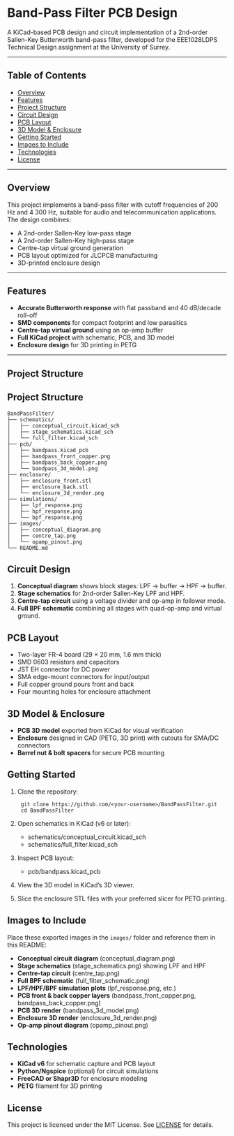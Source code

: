 # Band-Pass Filter PCB Design

A KiCad-based PCB design and circuit implementation of a 2nd-order Sallen-Key Butterworth band-pass filter, developed for the EEE1028LDPS Technical Design assignment at the University of Surrey.

---

## Table of Contents

- [Overview](#overview)  
- [Features](#features)  
- [Project Structure](#project-structure)  
- [Circuit Design](#circuit-design)  
- [PCB Layout](#pcb-layout)  
- [3D Model & Enclosure](#3d-model--enclosure)  
- [Getting Started](#getting-started)  
- [Images to Include](#images-to-include)  
- [Technologies](#technologies)  
- [License](#license)  

---

## Overview

This project implements a band-pass filter with cutoff frequencies of 200 Hz and 4 300 Hz, suitable for audio and telecommunication applications. The design combines:

- A 2nd-order Sallen-Key low-pass stage  
- A 2nd-order Sallen-Key high-pass stage  
- Centre-tap virtual ground generation  
- PCB layout optimized for JLCPCB manufacturing  
- 3D-printed enclosure design  

---

## Features

- **Accurate Butterworth response** with flat passband and 40 dB/decade roll-off  
- **SMD components** for compact footprint and low parasitics  
- **Centre-tap virtual ground** using an op-amp buffer  
- **Full KiCad project** with schematic, PCB, and 3D model  
- **Enclosure design** for 3D printing in PETG  

---

## Project Structure
## Project Structure

    BandPassFilter/
    ├── schematics/
    │   ├── conceptual_circuit.kicad_sch
    │   ├── stage_schematics.kicad_sch
    │   └── full_filter.kicad_sch
    ├── pcb/
    │   ├── bandpass.kicad_pcb
    │   ├── bandpass_front_copper.png
    │   ├── bandpass_back_copper.png
    │   └── bandpass_3d_model.png
    ├── enclosure/
    │   ├── enclosure_front.stl
    │   ├── enclosure_back.stl
    │   └── enclosure_3d_render.png
    ├── simulations/
    │   ├── lpf_response.png
    │   ├── hpf_response.png
    │   └── bpf_response.png
    ├── images/
    │   ├── conceptual_diagram.png
    │   ├── centre_tap.png
    │   └── opamp_pinout.png
    └── README.md

## Circuit Design

1. **Conceptual diagram** shows block stages: LPF → buffer → HPF → buffer.  
2. **Stage schematics** for 2nd-order Sallen-Key LPF and HPF.  
3. **Centre-tap circuit** using a voltage divider and op-amp in follower mode.  
4. **Full BPF schematic** combining all stages with quad-op-amp and virtual ground.

## PCB Layout

- Two-layer FR-4 board (29 × 20 mm, 1.6 mm thick)  
- SMD 0603 resistors and capacitors  
- JST EH connector for DC power  
- SMA edge-mount connectors for input/output  
- Full copper ground pours front and back  
- Four mounting holes for enclosure attachment

## 3D Model & Enclosure

- **PCB 3D model** exported from KiCad for visual verification  
- **Enclosure** designed in CAD (PETG, 3D print) with cutouts for SMA/DC connectors  
- **Barrel nut & bolt spacers** for secure PCB mounting

## Getting Started

1. Clone the repository:
    
        git clone https://github.com/<your-username>/BandPassFilter.git
        cd BandPassFilter

2. Open schematics in KiCad (v6 or later):
    - schematics/conceptual_circuit.kicad_sch  
    - schematics/full_filter.kicad_sch  

3. Inspect PCB layout:
    - pcb/bandpass.kicad_pcb  

4. View the 3D model in KiCad’s 3D viewer.  
5. Slice the enclosure STL files with your preferred slicer for PETG printing.

## Images to Include

Place these exported images in the `images/` folder and reference them in this README:

- **Conceptual circuit diagram** (conceptual_diagram.png)  
- **Stage schematics** (stage_schematics.png) showing LPF and HPF  
- **Centre-tap circuit** (centre_tap.png)  
- **Full BPF schematic** (full_filter_schematic.png)  
- **LPF/HPF/BPF simulation plots** (lpf_response.png, etc.)  
- **PCB front & back copper layers** (bandpass_front_copper.png, bandpass_back_copper.png)  
- **PCB 3D render** (bandpass_3d_model.png)  
- **Enclosure 3D render** (enclosure_3d_render.png)  
- **Op-amp pinout diagram** (opamp_pinout.png)

## Technologies

- **KiCad v6** for schematic capture and PCB layout  
- **Python/Ngspice** (optional) for circuit simulations  
- **FreeCAD or Shapr3D** for enclosure modeling  
- **PETG** filament for 3D printing

## License

This project is licensed under the MIT License. See [LICENSE](LICENSE) for details.
